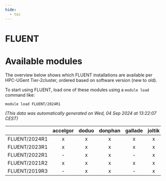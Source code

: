```yaml
---
hide:
  - toc
---
```


FLUENT
======

# Available modules


The overview below shows which FLUENT installations are available per HPC-UGent Tier-2cluster, ordered based on software version (new to old).

To start using FLUENT, load one of these modules using a `module load` command like:

```shell
module load FLUENT/2024R1
```

*(This data was automatically generated on Wed, 04 Sep 2024 at 13:22:07 CEST)*  

| |accelgor|doduo|donphan|gallade|joltik|shinx|skitty|
| :---: | :---: | :---: | :---: | :---: | :---: | :---: | :---: |
|FLUENT/2024R1|x|x|x|x|x|-|x|
|FLUENT/2023R1|x|x|x|x|x|-|x|
|FLUENT/2022R1|-|x|x|-|x|-|x|
|FLUENT/2021R2|x|x|x|x|x|-|x|
|FLUENT/2019R3|-|x|x|-|x|-|x|
